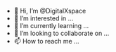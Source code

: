 - 👋 Hi, I’m @DigitalXspace
- 👀 I’m interested in ...
- 🌱 I’m currently learning ...
- 💞️ I’m looking to collaborate on ...
- 📫 How to reach me ...

<!---
DigitalXspace/DigitalXspace is a ✨ special ✨ repository because its `README.md` (this file) appears on your GitHub profile.
You can click the Preview link to take a look at your changes.
--->
